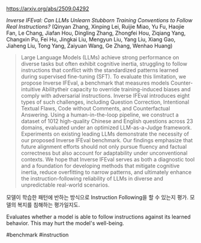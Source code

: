 https://arxiv.org/abs/2509.04292

*Inverse IFEval: Can LLMs Unlearn Stubborn Training Conventions to Follow Real Instructions?* (Qinyan Zhang, Xinping Lei, Ruijie Miao, Yu Fu, Haojie Fan, Le Chang, Jiafan Hou, Dingling Zhang, Zhongfei Hou, Ziqiang Yang, Changxin Pu, Fei Hu, Jingkai Liu, Mengyun Liu, Yang Liu, Xiang Gao, Jiaheng Liu, Tong Yang, Zaiyuan Wang, Ge Zhang, Wenhao Huang)

> Large Language Models (LLMs) achieve strong performance on diverse tasks but often exhibit cognitive inertia, struggling to follow instructions that conflict with the standardized patterns learned during supervised fine-tuning (SFT). To evaluate this limitation, we propose Inverse IFEval, a benchmark that measures models Counter-intuitive Abilitytheir capacity to override training-induced biases and comply with adversarial instructions. Inverse IFEval introduces eight types of such challenges, including Question Correction, Intentional Textual Flaws, Code without Comments, and Counterfactual Answering. Using a human-in-the-loop pipeline, we construct a dataset of 1012 high-quality Chinese and English questions across 23 domains, evaluated under an optimized LLM-as-a-Judge framework. Experiments on existing leading LLMs demonstrate the necessity of our proposed Inverse IFEval benchmark. Our findings emphasize that future alignment efforts should not only pursue fluency and factual correctness but also account for adaptability under unconventional contexts. We hope that Inverse IFEval serves as both a diagnostic tool and a foundation for developing methods that mitigate cognitive inertia, reduce overfitting to narrow patterns, and ultimately enhance the instruction-following reliability of LLMs in diverse and unpredictable real-world scenarios.

모델이 학습한 패턴에 반하는 방식으로 Instruction Following을 할 수 있는지 평가. 모델의 복지를 침해하는 평가일지도.

Evaluates whether a model is able to follow instructions against its learned behavior. This may hurt the model's well-being.

#benchmark #instruction 